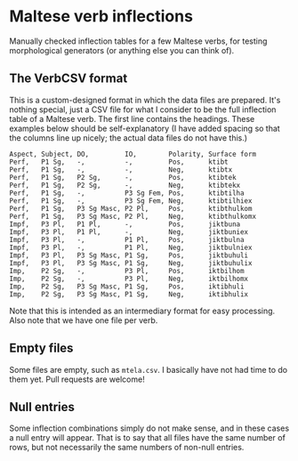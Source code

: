 Maltese verb inflections
========================

Manually checked inflection tables for a few Maltese verbs, for testing morphological generators (or anything else you can think of).


## The VerbCSV format

This is a custom-designed format in which the data files are prepared.
It's nothing special, just a CSV file for what I consider to be the full inflection table of a Maltese verb.
The first line contains the headings. These examples below should be self-explanatory
(I have added spacing so that the columns line up nicely; the actual data files do not have this.)

```
Aspect, Subject, DO,         IO,        Polarity, Surface form
Perf,   P1 Sg,   -,          -,         Pos,      ktibt
Perf,   P1 Sg,   -,          -,         Neg,      ktibtx
Perf,   P1 Sg,   P2 Sg,      -,         Pos,      ktibtek
Perf,   P1 Sg,   P2 Sg,      -,         Neg,      ktibtekx
Perf,   P1 Sg,   -,          P3 Sg Fem, Pos,      ktibtilha
Perf,   P1 Sg,   -,          P3 Sg Fem, Neg,      ktibtilhiex
Perf,   P1 Sg,   P3 Sg Masc, P2 Pl,     Pos,      ktibthulkom
Perf,   P1 Sg,   P3 Sg Masc, P2 Pl,     Neg,      ktibthulkomx
Impf,   P3 Pl,   P1 Pl,      -,         Pos,      jiktbuna
Impf,   P3 Pl,   P1 Pl,      -,         Neg,      jiktbuniex
Impf,   P3 Pl,   -,          P1 Pl,     Pos,      jiktbulna
Impf,   P3 Pl,   -,          P1 Pl,     Neg,      jiktbulniex
Impf,   P3 Pl,   P3 Sg Masc, P1 Sg,     Pos,      jiktbuhuli
Impf,   P3 Pl,   P3 Sg Masc, P1 Sg,     Neg,      jiktbuhulix
Imp,    P2 Sg,   -,          P3 Pl,     Pos,      iktbilhom
Imp,    P2 Sg,   -,          P3 Pl,     Neg,      iktbilhomx
Imp,    P2 Sg,   P3 Sg Masc, P1 Sg,     Pos,      iktibhuli
Imp,    P2 Sg,   P3 Sg Masc, P1 Sg,     Neg,      iktibhulix
```

Note that this is intended as an intermediary format for easy processing.
Also note that we have one file per verb.

## Empty files

Some files are empty, such as `mtela.csv`. I basically have not had time to do them yet. Pull requests are welcome!

## Null entries

Some inflection combinations simply do not make sense, and in these cases a null entry will appear. That is to say that all files have the same number of rows, but not necessarily the same numbers of non-null entries.
